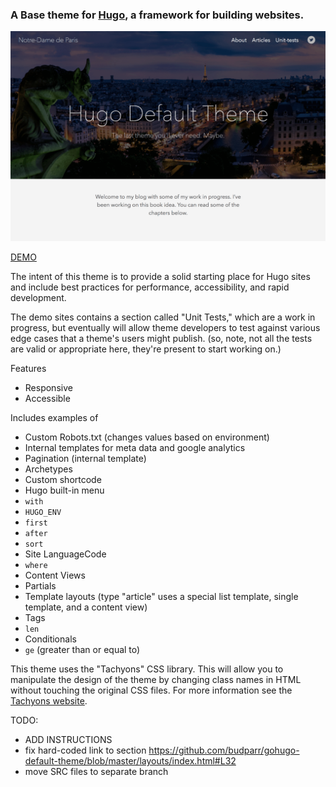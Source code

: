 ### A Base theme for [Hugo](http://gohugo.io/), a framework for building websites.

![screenshot](/images/screenshot.png)

[DEMO](http://gohugo-theme-example.netlify.com/)

The intent of this theme is to provide a solid starting place for Hugo sites and include best practices for performance, accessibility, and rapid development.

The demo sites contains a section called "Unit Tests," which are a work in progress, but eventually will allow theme developers to test against various edge cases that a theme's users might publish. (so, note, not all the tests are valid or appropriate here, they're present to start working on.)


Features
- Responsive
- Accessible

Includes examples of
- Custom Robots.txt (changes values based on environment)
- Internal templates for meta data and google analytics
- Pagination (internal template)
- Archetypes
- Custom shortcode
- Hugo built-in menu
- `with`
- `HUGO_ENV`
- `first`
- `after`
- `sort`
- Site LanguageCode
- `where`
- Content Views
- Partials
- Template layouts (type "article" uses a special list template, single template,  and a content view)
- Tags
- `len`
- Conditionals
- `ge` (greater than or equal to)


This theme uses the "Tachyons" CSS library. This will allow you to manipulate the design of the theme by changing class names in HTML without touching the original CSS files. For more information see the [Tachyons website](http://tachyons.io/).

TODO:
- ADD INSTRUCTIONS
- fix hard-coded link to section https://github.com/budparr/gohugo-default-theme/blob/master/layouts/index.html#L32
- move SRC files to separate branch
